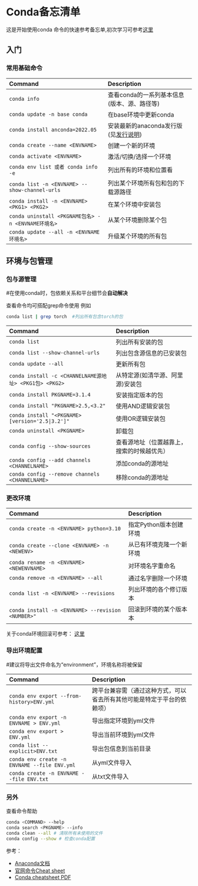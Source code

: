 Conda备忘清单
===

这是开始使用conda 命令的快速参考备忘单,初次学习可参考[这里](https://anaconda.org.cn/anaconda/user-guide/getting-started/#open-nav-win)

入门
-----
<!--rehype:body-class=cols-1-->
### 常用基础命令
| Command                             | Description                                      |
|:-------------------------------------|:--------------------------------------------------|
| `conda info`                         | 查看conda的一系列基本信息(版本、源、路径等)                                  |
| `conda update -n base conda`                      | 在base环境中更新conda                                  |
| `conda install anconda=2022.05`                      | 安装最新的anaconda发行版(见[发行说明](https://docs.anaconda.com/navigator/release-notes/?utm_source=cheatsheet))       |
| `conda create --name <ENVNAME>`                     | 创建一个新的环境                                  |
| `conda activate <ENVNAME>` | 激活/切换/选择一个环境                                  |
| `conda env list 或者 conda info -e`           | 列出所有的环境和位置看                                  |
| `conda list -n <ENVNAME> --show-channel-urls`           | 列出某个环境所有包和包的下载源路径                                  |
| `conda install -n <ENVNAME> <PKG1> <PKG2>`        | 在某个环境中安装包                                 |
| `conda uninstall <PKGNAME包名> -n <ENVNAME环境名>`             | 从某个环境删除某个包                                  |
| `conda update --all -n <ENVNAME环境名>`           | 升级某个环境的所有包                                  |
<!--rehype:className=show-header-->

环境与包管理
-----

### 包与源管理
<!--rehype:wrap-class=col-span-2-->
#在使用conda时，包依赖关系和平台细节会**自动解决**

查看命令均可搭配grep命令使用
例如
```bash
conda list | grep torch  #列出所有包含torch的包
```


| Command                             | Description                                      |
|:-------------------------------------|:--------------------------------------------------|
| `conda list`                         | 列出所有安装的包                                  |
| `conda list --show-channel-urls`        |列出包含源信息的已安装包    |
| `conda update --all`                      |  更新所有包    |
| `conda install -c <CHANNELNAME源地址> <PKG1包> <PKG2>`   | 从特定源(如清华源、阿里源)安装包     |
| `conda install PKGNAME=3.1.4` | 安装指定版本的包         |
| `conda install "PKGNAME>2.5,<3.2"`           |  使用AND逻辑安装包         |              
| `conda install "<PKGNAME> [version='2.5\|3.2']"`       | 使用OR逻辑安装包|
| `conda uninstall <PKGNAME>`        | 卸载包    |
| `conda config --show-sources` | 查看源地址（位置越靠上，搜索的时候越优先）    |
| `conda config --add channels <CHANNELNAME>`             | 添加conda的源地址 |
| `conda config --remove channels <CHANNELNAME>`|           移除conda的源地址|




### 更改环境

| Command                             | Description                                      |
|:-------------------------------------|:--------------------------------------------------|
| `conda create -n <ENVNAME> python=3.10`               | 指定Python版本创建环境 |
| `conda create --clone <ENVNAME> -n <NEWENV>`        | 从已有环境克隆一个新环境    |
| `conda rename -n <ENVNAME> <NEWENVNAME>`                      |  对环境名字重命名    |
| `conda remove -n <ENVNAME> --all`   | 通过名字删除一个环境     |
| `conda list -n <ENVNAME> --revisions` |  列出环境的各个修订版本       |
| `conda install -n <ENVNAME> --revision <NUMBER>"`    | 回滚到环境的某个版本本 |              


关于conda环境回滚可参考：
[这里](https://www.pybloggers.com/2016/06/conda-revisions-letting-you-rollback-to-a-previous-version-of-your-environment/)


### 导出环境配置
<!--rehype:wrap-class=col-span-2-->
#建议将导出文件命名为“environment”，环境名称将被保留

| Command                             | Description                                      |
|:-------------------------------------|:--------------------------------------------------|
| `conda env export --from-history>ENV.yml`       | 跨平台兼容需（通过这种方式，可以省去所有其他可能是特定于平台的依赖项） |
| `conda env export -n ENVNAME > ENV.yml`        | 导出指定环境到yml文件    |
| `conda env export > ENV.yml`                      |  导出当前环境到yml文件    |
| `conda list --explicit>ENV.txt`   | 导出包信息到当前目录     |     
| `conda env create -n ENVNAME --file ENV.yml`       | 从yml文件导入 |
| `conda create -n ENVNAME --file ENV.txt`        | 从txt文件导入   |  


### 另外

查看命令帮助
```bash
conda <COMMAND> --help
conda search <PKGNAME> --info
conda clean --all # 清除所有未使用的文件
conda config --show # 检查conda配置
```

参考：
- [Anaconda文档](https://anaconda.org.cn/)
- [官网命令Cheat sheet](https://conda.io/projects/conda/en/latest/user-guide/cheatsheet.html)
- [Conda cheatsheet PDF](https://conda.io/projects/conda/en/latest/_downloads/843d9e0198f2a193a3484886fa28163c/conda-cheatsheet.pdf)